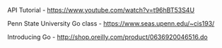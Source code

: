 API Tutorial - https://www.youtube.com/watch?v=t96hBT53S4U

Penn State University Go class - https://www.seas.upenn.edu/~cis193/

Introducing Go - http://shop.oreilly.com/product/0636920046516.do
